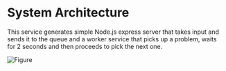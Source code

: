# System Architecture
This service generates simple Node.js express server that takes input and sends it to the queue and a worker service that picks up a problem, waits for 2 seconds and then proceeds to pick the next one.

![Figure](https://github.com/Nexonigma/Redis-Q/assets/139939664/7c18c8d1-87cd-4f53-9fbd-e6a884794745)
